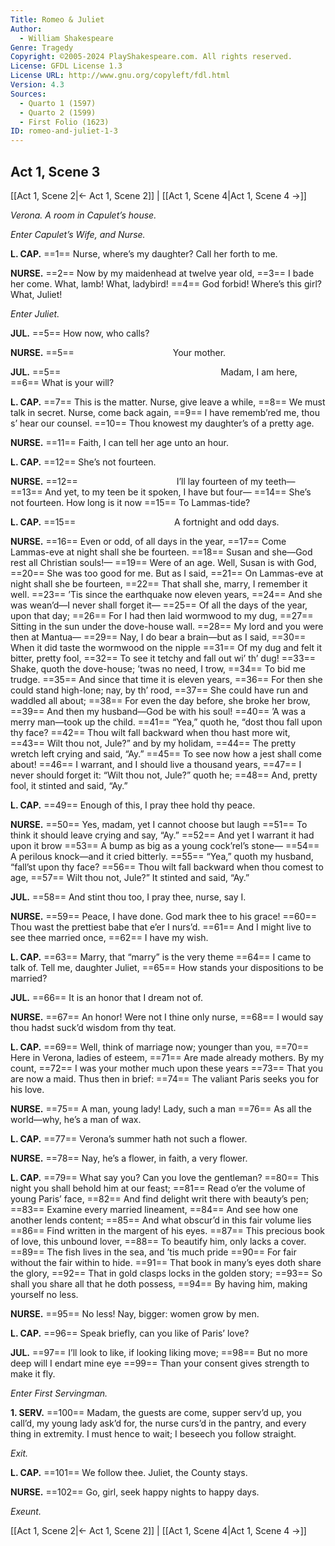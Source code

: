 ```yaml
---
Title: Romeo & Juliet
Author: 
  - William Shakespeare
Genre: Tragedy
Copyright: ©2005-2024 PlayShakespeare.com. All rights reserved.
License: GFDL License 1.3
License URL: http://www.gnu.org/copyleft/fdl.html
Version: 4.3
Sources:
  - Quarto 1 (1597)
  - Quarto 2 (1599)
  - First Folio (1623)
ID: romeo-and-juliet-1-3
---
```


## Act 1, Scene 3
[[Act 1, Scene 2|← Act 1, Scene 2]] | [[Act 1, Scene 4|Act 1, Scene 4 →]]

*Verona. A room in Capulet’s house.*

*Enter Capulet’s Wife, and Nurse.*

**L. CAP.**
==1== Nurse, where’s my daughter? Call her forth to me.

**NURSE.**
==2== Now by my maidenhead at twelve year old,
==3== I bade her come. What, lamb! What, ladybird!
==4== God forbid! Where’s this girl? What, Juliet!

*Enter Juliet.*

**JUL.**
==5== How now, who calls?

**NURSE.**
==5==            Your mother.

**JUL.**
==5==                   Madam, I am here,
==6== What is your will?

**L. CAP.**
==7== This is the matter. Nurse, give leave a while,
==8== We must talk in secret. Nurse, come back again,
==9== I have rememb’red me, thou s’ hear our counsel.
==10== Thou knowest my daughter’s of a pretty age.

**NURSE.**
==11== Faith, I can tell her age unto an hour.

**L. CAP.**
==12== She’s not fourteen.

**NURSE.**
==12==            I’ll lay fourteen of my teeth⁠—
==13== And yet, to my teen be it spoken, I have but four⁠—
==14== She’s not fourteen. How long is it now
==15== To Lammas-tide?

**L. CAP.**
==15==            A fortnight and odd days.

**NURSE.**
==16== Even or odd, of all days in the year,
==17== Come Lammas-eve at night shall she be fourteen.
==18== Susan and she—God rest all Christian souls!⁠—
==19== Were of an age. Well, Susan is with God,
==20== She was too good for me. But as I said,
==21== On Lammas-eve at night shall she be fourteen,
==22== That shall she, marry, I remember it well.
==23== ’Tis since the earthquake now eleven years,
==24== And she was wean’d—I never shall forget it⁠—
==25== Of all the days of the year, upon that day;
==26== For I had then laid wormwood to my dug,
==27== Sitting in the sun under the dove-house wall.
==28== My lord and you were then at Mantua⁠—
==29== Nay, I do bear a brain—but as I said,
==30== When it did taste the wormwood on the nipple
==31== Of my dug and felt it bitter, pretty fool,
==32== To see it tetchy and fall out wi’ th’ dug!
==33== Shake, quoth the dove-house; ’twas no need, I trow,
==34== To bid me trudge.
==35== And since that time it is eleven years,
==36== For then she could stand high-lone; nay, by th’ rood,
==37== She could have run and waddled all about;
==38== For even the day before, she broke her brow,
==39== And then my husband—God be with his soul!
==40== ’A was a merry man—took up the child.
==41== “Yea,” quoth he, “dost thou fall upon thy face?
==42== Thou wilt fall backward when thou hast more wit,
==43== Wilt thou not, Jule?” and by my holidam,
==44== The pretty wretch left crying and said, “Ay.”
==45== To see now how a jest shall come about!
==46== I warrant, and I should live a thousand years,
==47== I never should forget it: “Wilt thou not, Jule?” quoth he;
==48== And, pretty fool, it stinted and said, “Ay.”

**L. CAP.**
==49== Enough of this, I pray thee hold thy peace.

**NURSE.**
==50== Yes, madam, yet I cannot choose but laugh
==51== To think it should leave crying and say, “Ay.”
==52== And yet I warrant it had upon it brow
==53== A bump as big as a young cock’rel’s stone⁠—
==54== A perilous knock—and it cried bitterly.
==55== “Yea,” quoth my husband, “fall’st upon thy face?
==56== Thou wilt fall backward when thou comest to age,
==57== Wilt thou not, Jule?” It stinted and said, “Ay.”

**JUL.**
==58== And stint thou too, I pray thee, nurse, say I.

**NURSE.**
==59== Peace, I have done. God mark thee to his grace!
==60== Thou wast the prettiest babe that e’er I nurs’d.
==61== And I might live to see thee married once,
==62== I have my wish.

**L. CAP.**
==63== Marry, that “marry” is the very theme
==64== I came to talk of. Tell me, daughter Juliet,
==65== How stands your dispositions to be married?

**JUL.**
==66== It is an honor that I dream not of.

**NURSE.**
==67== An honor! Were not I thine only nurse,
==68== I would say thou hadst suck’d wisdom from thy teat.

**L. CAP.**
==69== Well, think of marriage now; younger than you,
==70== Here in Verona, ladies of esteem,
==71== Are made already mothers. By my count,
==72== I was your mother much upon these years
==73== That you are now a maid. Thus then in brief:
==74== The valiant Paris seeks you for his love.

**NURSE.**
==75== A man, young lady! Lady, such a man
==76== As all the world—why, he’s a man of wax.

**L. CAP.**
==77== Verona’s summer hath not such a flower.

**NURSE.**
==78== Nay, he’s a flower, in faith, a very flower.

**L. CAP.**
==79== What say you? Can you love the gentleman?
==80== This night you shall behold him at our feast;
==81== Read o’er the volume of young Paris’ face,
==82== And find delight writ there with beauty’s pen;
==83== Examine every married lineament,
==84== And see how one another lends content;
==85== And what obscur’d in this fair volume lies
==86== Find written in the margent of his eyes.
==87== This precious book of love, this unbound lover,
==88== To beautify him, only lacks a cover.
==89== The fish lives in the sea, and ’tis much pride
==90== For fair without the fair within to hide.
==91== That book in many’s eyes doth share the glory,
==92== That in gold clasps locks in the golden story;
==93== So shall you share all that he doth possess,
==94== By having him, making yourself no less.

**NURSE.**
==95== No less! Nay, bigger: women grow by men.

**L. CAP.**
==96== Speak briefly, can you like of Paris’ love?

**JUL.**
==97== I’ll look to like, if looking liking move;
==98== But no more deep will I endart mine eye
==99== Than your consent gives strength to make it fly.

*Enter First Servingman.*

**1. SERV.**
==100== Madam, the guests are come, supper serv’d up, you call’d, my young lady ask’d for, the nurse curs’d in the pantry, and every thing in extremity. I must hence to wait; I beseech you follow straight.

*Exit.*

**L. CAP.**
==101== We follow thee. Juliet, the County stays.

**NURSE.**
==102== Go, girl, seek happy nights to happy days.

*Exeunt.*

[[Act 1, Scene 2|← Act 1, Scene 2]] | [[Act 1, Scene 4|Act 1, Scene 4 →]]